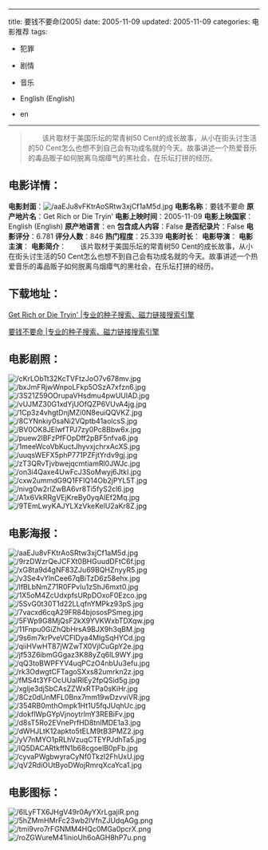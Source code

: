 
---
title: 要钱不要命(2005)
date: 2005-11-09
updated: 2005-11-09
categories: 电影推荐
tags:
- 犯罪
- 剧情
- 音乐

- English (English)
- en
---


> 　　该片取材于美国乐坛的常青树50 Cent的成长故事，从小在街头讨生活的50 Cent怎么也想不到自己会有功成名就的今天。故事讲述一个热爱音乐的毒品贩子如何脱离乌烟瘴气的黑社会，在乐坛打拼的经历。

## **电影详情**：

**电影封面**：<img src="https://image.tmdb.org/t/p/w200/aaEJu8vFKtrAoSRtw3xjCf1aM5d.jpg" alt="/aaEJu8vFKtrAoSRtw3xjCf1aM5d.jpg" title="/aaEJu8vFKtrAoSRtw3xjCf1aM5d.jpg">
**电影名称**：要钱不要命
**原产地片名**：Get Rich or Die Tryin'
**电影上映时间**：2005-11-09
**电影上映国家**：English (English)
**原产地语言**：en
**包含成人内容**：False
**是否纪录片**：False
**电影评分**：6.781
**评分人数**：846
**热门程度**：25.339
**电影时长**：
**电影导演**：
**电影主演**：
**电影简介**：　　该片取材于美国乐坛的常青树50 Cent的成长故事，从小在街头讨生活的50 Cent怎么也想不到自己会有功成名就的今天。故事讲述一个热爱音乐的毒品贩子如何脱离乌烟瘴气的黑社会，在乐坛打拼的经历。

## **下载地址**：
[Get Rich or Die Tryin' |专业的种子搜索、磁力链接搜索引擎](https://movie.amd794.com:2083/?search=Get%20Rich%20or%20Die%20Tryin%27&ordering=&mode=match_phrase&page_size=10&page=1)

[要钱不要命 |专业的种子搜索、磁力链接搜索引擎](https://movie.amd794.com:2083/?search=%E8%A6%81%E9%92%B1%E4%B8%8D%E8%A6%81%E5%91%BD&ordering=&mode=match_phrase&page_size=10&page=1)
 

## **电影剧照**：
<img src="https://image.tmdb.org/t/p/original/cKrLObTt32KcTVFtzJoO7v678mv.jpg" alt="/cKrLObTt32KcTVFtzJoO7v678mv.jpg" title="/cKrLObTt32KcTVFtzJoO7v678mv.jpg"><img src="https://image.tmdb.org/t/p/original/bxJmFRjwWnpoLFkp5OSzA7xfzn6.jpg" alt="/bxJmFRjwWnpoLFkp5OSzA7xfzn6.jpg" title="/bxJmFRjwWnpoLFkp5OSzA7xfzn6.jpg"><img src="https://image.tmdb.org/t/p/original/3S21Z59OOrupaVHsdmu4pwUUlAD.jpg" alt="/3S21Z59OOrupaVHsdmu4pwUUlAD.jpg" title="/3S21Z59OOrupaVHsdmu4pwUUlAD.jpg"><img src="https://image.tmdb.org/t/p/original/vUJMZ30G1xdYjUOfQZP6VUvA4jg.jpg" alt="/vUJMZ30G1xdYjUOfQZP6VUvA4jg.jpg" title="/vUJMZ30G1xdYjUOfQZP6VUvA4jg.jpg"><img src="https://image.tmdb.org/t/p/original/1Cp3z4vhgtDnjMZi0N8euiQQVKZ.jpg" alt="/1Cp3z4vhgtDnjMZi0N8euiQQVKZ.jpg" title="/1Cp3z4vhgtDnjMZi0N8euiQQVKZ.jpg"><img src="https://image.tmdb.org/t/p/original/8CYNnkiy0saNi2VQptb41aolcsS.jpg" alt="/8CYNnkiy0saNi2VQptb41aolcsS.jpg" title="/8CYNnkiy0saNi2VQptb41aolcsS.jpg"><img src="https://image.tmdb.org/t/p/original/BV0OK8JElwfTPJ7zy0Pc8Bbw6x.jpg" alt="/BV0OK8JElwfTPJ7zy0Pc8Bbw6x.jpg" title="/BV0OK8JElwfTPJ7zy0Pc8Bbw6x.jpg"><img src="https://image.tmdb.org/t/p/original/puew2lBFzPfFOpDff2pBF5nfva6.jpg" alt="/puew2lBFzPfFOpDff2pBF5nfva6.jpg" title="/puew2lBFzPfFOpDff2pBF5nfva6.jpg"><img src="https://image.tmdb.org/t/p/original/1meeWcoVbKuctJhyvxjchrxAcXS.jpg" alt="/1meeWcoVbKuctJhyvxjchrxAcXS.jpg" title="/1meeWcoVbKuctJhyvxjchrxAcXS.jpg"><img src="https://image.tmdb.org/t/p/original/uuqsWEFX5phP771PZFjtYrdv9gj.jpg" alt="/uuqsWEFX5phP771PZFjtYrdv9gj.jpg" title="/uuqsWEFX5phP771PZFjtYrdv9gj.jpg"><img src="https://image.tmdb.org/t/p/original/zT3QRvTjvbwejqcmtiamRl0JWJc.jpg" alt="/zT3QRvTjvbwejqcmtiamRl0JWJc.jpg" title="/zT3QRvTjvbwejqcmtiamRl0JWJc.jpg"><img src="https://image.tmdb.org/t/p/original/on3i4Qaxe4UwFcJ3SoMwyj6JtkI.jpg" alt="/on3i4Qaxe4UwFcJ3SoMwyj6JtkI.jpg" title="/on3i4Qaxe4UwFcJ3SoMwyj6JtkI.jpg"><img src="https://image.tmdb.org/t/p/original/cxw2ummdG9Q1FFIQ14Ob2jPYL5T.jpg" alt="/cxw2ummdG9Q1FFIQ14Ob2jPYL5T.jpg" title="/cxw2ummdG9Q1FFIQ14Ob2jPYL5T.jpg"><img src="https://image.tmdb.org/t/p/original/nivg0w2rlZwBA6vr8Ti5fyS2cl6.jpg" alt="/nivg0w2rlZwBA6vr8Ti5fyS2cl6.jpg" title="/nivg0w2rlZwBA6vr8Ti5fyS2cl6.jpg"><img src="https://image.tmdb.org/t/p/original/A1x6VkRRgVEjKreBy0yqAIEf2Mq.jpg" alt="/A1x6VkRRgVEjKreBy0yqAIEf2Mq.jpg" title="/A1x6VkRRgVEjKreBy0yqAIEf2Mq.jpg"><img src="https://image.tmdb.org/t/p/original/9TEmLwyKAJYLXzVkeKelU2aKr8Z.jpg" alt="/9TEmLwyKAJYLXzVkeKelU2aKr8Z.jpg" title="/9TEmLwyKAJYLXzVkeKelU2aKr8Z.jpg">

## **电影海报**：
<img src="https://image.tmdb.org/t/p/original/aaEJu8vFKtrAoSRtw3xjCf1aM5d.jpg" alt="/aaEJu8vFKtrAoSRtw3xjCf1aM5d.jpg" title="/aaEJu8vFKtrAoSRtw3xjCf1aM5d.jpg"><img src="https://image.tmdb.org/t/p/original/9rzDWzrQeJCFXt0BHGuudDFtC6f.jpg" alt="/9rzDWzrQeJCFXt0BHGuudDFtC6f.jpg" title="/9rzDWzrQeJCFXt0BHGuudDFtC6f.jpg"><img src="https://image.tmdb.org/t/p/original/xG8ta9d4gNF83ZJu69BQHZnyyR5.jpg" alt="/xG8ta9d4gNF83ZJu69BQHZnyyR5.jpg" title="/xG8ta9d4gNF83ZJu69BQHZnyyR5.jpg"><img src="https://image.tmdb.org/t/p/original/v3Se4vYlnCee67qBiTzD6z58ehx.jpg" alt="/v3Se4vYlnCee67qBiTzD6z58ehx.jpg" title="/v3Se4vYlnCee67qBiTzD6z58ehx.jpg"><img src="https://image.tmdb.org/t/p/original/lfBLbNmZ71R0FPvIu1zShJ6mxt0.jpg" alt="/lfBLbNmZ71R0FPvIu1zShJ6mxt0.jpg" title="/lfBLbNmZ71R0FPvIu1zShJ6mxt0.jpg"><img src="https://image.tmdb.org/t/p/original/1X5oM4ZcUdxpfsURpDOxoF0Ezco.jpg" alt="/1X5oM4ZcUdxpfsURpDOxoF0Ezco.jpg" title="/1X5oM4ZcUdxpfsURpDOxoF0Ezco.jpg"><img src="https://image.tmdb.org/t/p/original/5SvG0t30T1d22LLqfnYMPkz93pS.jpg" alt="/5SvG0t30T1d22LLqfnYMPkz93pS.jpg" title="/5SvG0t30T1d22LLqfnYMPkz93pS.jpg"><img src="https://image.tmdb.org/t/p/original/7vacxd6cqA29FR84bjososPSmeg.jpg" alt="/7vacxd6cqA29FR84bjososPSmeg.jpg" title="/7vacxd6cqA29FR84bjososPSmeg.jpg"><img src="https://image.tmdb.org/t/p/original/5FWp9G8MjQsF2kX9YVKWxbTDXqw.jpg" alt="/5FWp9G8MjQsF2kX9YVKWxbTDXqw.jpg" title="/5FWp9G8MjQsF2kX9YVKWxbTDXqw.jpg"><img src="https://image.tmdb.org/t/p/original/11Fnpu0GiZhQbHrsA9BJX9h3qBM.jpg" alt="/11Fnpu0GiZhQbHrsA9BJX9h3qBM.jpg" title="/11Fnpu0GiZhQbHrsA9BJX9h3qBM.jpg"><img src="https://image.tmdb.org/t/p/original/9s6m7krPveVCFlDya4MlgSqHYCd.jpg" alt="/9s6m7krPveVCFlDya4MlgSqHYCd.jpg" title="/9s6m7krPveVCFlDya4MlgSqHYCd.jpg"><img src="https://image.tmdb.org/t/p/original/qiiHVwHT87jWZwTX0VjlCuGpY2e.jpg" alt="/qiiHVwHT87jWZwTX0VjlCuGpY2e.jpg" title="/qiiHVwHT87jWZwTX0VjlCuGpY2e.jpg"><img src="https://image.tmdb.org/t/p/original/jf53Z6ibmGGgaz3K88yZq6lL9WY.jpg" alt="/jf53Z6ibmGGgaz3K88yZq6lL9WY.jpg" title="/jf53Z6ibmGGgaz3K88yZq6lL9WY.jpg"><img src="https://image.tmdb.org/t/p/original/qQ3toBWPFYV4uqPCzO4nbUu3efu.jpg" alt="/qQ3toBWPFYV4uqPCzO4nbUu3efu.jpg" title="/qQ3toBWPFYV4uqPCzO4nbUu3efu.jpg"><img src="https://image.tmdb.org/t/p/original/rk3OdwgtCFTagoSXxs82umrkn2z.jpg" alt="/rk3OdwgtCFTagoSXxs82umrkn2z.jpg" title="/rk3OdwgtCFTagoSXxs82umrkn2z.jpg"><img src="https://image.tmdb.org/t/p/original/fMS4t3YFOcUUaIRlEy2fpQSid5g.jpg" alt="/fMS4t3YFOcUUaIRlEy2fpQSid5g.jpg" title="/fMS4t3YFOcUUaIRlEy2fpQSid5g.jpg"><img src="https://image.tmdb.org/t/p/original/xglje3djSbCAsZZWxRTPa0sKiHr.jpg" alt="/xglje3djSbCAsZZWxRTPa0sKiHr.jpg" title="/xglje3djSbCAsZZWxRTPa0sKiHr.jpg"><img src="https://image.tmdb.org/t/p/original/8Cz0dUnMFL0Bnx7mm19wDzvviVR.jpg" alt="/8Cz0dUnMFL0Bnx7mm19wDzvviVR.jpg" title="/8Cz0dUnMFL0Bnx7mm19wDzvviVR.jpg"><img src="https://image.tmdb.org/t/p/original/354RB0mthOmpk1Ht1U5fqJUqhUc.jpg" alt="/354RB0mthOmpk1Ht1U5fqJUqhUc.jpg" title="/354RB0mthOmpk1Ht1U5fqJUqhUc.jpg"><img src="https://image.tmdb.org/t/p/original/dokflWpGYpVjnoytrlmY3REBiFv.jpg" alt="/dokflWpGYpVjnoytrlmY3REBiFv.jpg" title="/dokflWpGYpVjnoytrlmY3REBiFv.jpg"><img src="https://image.tmdb.org/t/p/original/d8sT5Ro2EVnePrfHD8tnIMDE1a3.jpg" alt="/d8sT5Ro2EVnePrfHD8tnIMDE1a3.jpg" title="/d8sT5Ro2EVnePrfHD8tnIMDE1a3.jpg"><img src="https://image.tmdb.org/t/p/original/dWHJLtK12apkto5tELM9tB3PMZ2.jpg" alt="/dWHJLtK12apkto5tELM9tB3PMZ2.jpg" title="/dWHJLtK12apkto5tELM9tB3PMZ2.jpg"><img src="https://image.tmdb.org/t/p/original/yV7nMYO1pRLhVzuqCTEYPJdhTa5.jpg" alt="/yV7nMYO1pRLhVzuqCTEYPJdhTa5.jpg" title="/yV7nMYO1pRLhVzuqCTEYPJdhTa5.jpg"><img src="https://image.tmdb.org/t/p/original/lQ5DACARtkffN1b68cgoelB0pFb.jpg" alt="/lQ5DACARtkffN1b68cgoelB0pFb.jpg" title="/lQ5DACARtkffN1b68cgoelB0pFb.jpg"><img src="https://image.tmdb.org/t/p/original/cyvaPWgbwyraCyNf0TkzI2FhUxU.jpg" alt="/cyvaPWgbwyraCyNf0TkzI2FhUxU.jpg" title="/cyvaPWgbwyraCyNf0TkzI2FhUxU.jpg"><img src="https://image.tmdb.org/t/p/original/qV2RdiOUtByoDWojRmrqXcaYca1.jpg" alt="/qV2RdiOUtByoDWojRmrqXcaYca1.jpg" title="/qV2RdiOUtByoDWojRmrqXcaYca1.jpg">

## **电影图标**：
<img src="https://image.tmdb.org/t/p/original/6lLyFTX6JHgV49r0AyYXrLgajiR.png" alt="/6lLyFTX6JHgV49r0AyYXrLgajiR.png" title="/6lLyFTX6JHgV49r0AyYXrLgajiR.png"><img src="https://image.tmdb.org/t/p/original/5hZMmHMrFc23wb2lVfnZJUdqAGg.png" alt="/5hZMmHMrFc23wb2lVfnZJUdqAGg.png" title="/5hZMmHMrFc23wb2lVfnZJUdqAGg.png"><img src="https://image.tmdb.org/t/p/original/tmi9vro7rFGNMM4HQc0MGa0pcrX.png" alt="/tmi9vro7rFGNMM4HQc0MGa0pcrX.png" title="/tmi9vro7rFGNMM4HQc0MGa0pcrX.png"><img src="https://image.tmdb.org/t/p/original/roZGWureM41inioUh6oAGH8hP7u.png" alt="/roZGWureM41inioUh6oAGH8hP7u.png" title="/roZGWureM41inioUh6oAGH8hP7u.png">
